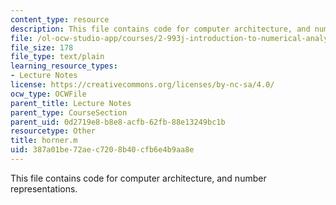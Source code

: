 ```yaml
---
content_type: resource
description: This file contains code for computer architecture, and number representations.
file: /ol-ocw-studio-app/courses/2-993j-introduction-to-numerical-analysis-for-engineering-13-002j-spring-2005/387a01be72aec7208b40cfb6e4b9aa8e_horner.m
file_size: 178
file_type: text/plain
learning_resource_types:
- Lecture Notes
license: https://creativecommons.org/licenses/by-nc-sa/4.0/
ocw_type: OCWFile
parent_title: Lecture Notes
parent_type: CourseSection
parent_uid: 0d2719e8-b8e8-acfb-62fb-88e13249bc1b
resourcetype: Other
title: horner.m
uid: 387a01be-72ae-c720-8b40-cfb6e4b9aa8e
---
```

This file contains code for computer architecture, and number representations.
